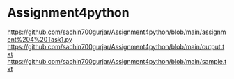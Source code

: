 # Assignment4python
https://github.com/sachin700gurjar/Assignment4python/blob/main/assignment%204%20Task1.py
https://github.com/sachin700gurjar/Assignment4python/blob/main/output.txt
https://github.com/sachin700gurjar/Assignment4python/blob/main/sample.txt
